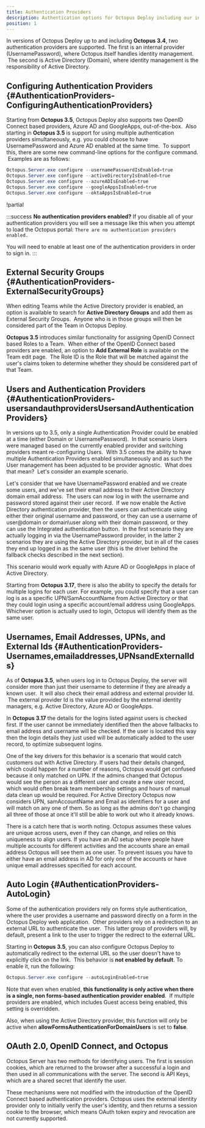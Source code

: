 ```yaml
---
title: Authentication Providers
description: Authentication options for Octopus Deploy including our internal provider, Active Directory, Azure AD, and GoogleApps.
position: 1
---
```


In versions of Octopus Deploy up to and including **Octopus 3.4**, two authentication providers are supported. The first is an internal provider (UsernamePassword), where Octopus itself handles identity management.  The second is Active Directory (Domain), where identity management is the responsibility of Active Directory.

## Configuring Authentication Providers {#AuthenticationProviders-ConfiguringAuthenticationProviders}

Starting from **Octopus 3.5**, Octopus Deploy also supports two OpenID Connect based providers, Azure AD and GoogleApps, out-of-the-box.  Also starting in **Octopus 3.5** is support for using multiple authentication providers simultaneously, e.g. you could choose to have UsernamePassword and Azure AD enabled at the same time.  To support this, there are some new command-line options for the configure command.  Examples are as follows:

```powershell
Octopus.Server.exe configure --usernamePasswordIsEnabled=true
Octopus.Server.exe configure --activeDirectoryIsEnabled=true
Octopus.Server.exe configure --azureADIsEnabled=true
Octopus.Server.exe configure --googleAppsIsEnabled=true
Octopus.Server.exe configure --oktaAppsIsEnabled=true
```

!partial <webauthenticationmode>

:::success
**No authentication providers enabled?**
If you disable all of your authentication providers you will see a message like this when you attempt to load the Octopus portal: `There are no authentication providers enabled.`

You will need to enable at least one of the authentication providers in order to sign in.
:::

## External Security Groups {#AuthenticationProviders-ExternalSecurityGroups}

When editing Teams while the Active Directory provider is enabled, an option is available to search for **Active Directory Groups** and add them as External Security Groups.  Anyone who is in those groups will then be considered part of the Team in Octopus Deploy.

**Octopus 3.5** introduces similar functionality for assigning OpenID Connect based Roles to a Team.  When either of the OpenID Connect based providers are enabled, an option to **Add External Role** is available on the Team edit page.  The Role ID is the Role that will be matched against the user's claims token to determine whether they should be considered part of that Team.

## Users and Authentication Providers {#AuthenticationProviders-usersandauthprovidersUsersandAuthenticationProviders}

In versions up to 3.5, only a single Authentication Provider could be enabled at a time (either Domain or UsernamePassword).  In that scenario Users were managed based on the currently enabled provider and switching providers meant re-configuring Users.  With 3.5 comes the ability to have multiple Authentication Providers enabled simultaneously and as such the User management has been adjusted to be provider agnostic.  What does that mean?  Let's consider an example scenario.

Let's consider that we have UsernamePassword enabled and we create some users, and we've set their email address to their Active Directory domain email address.  The users can now log in with the username and password stored against their user record.  If we now enable the Active Directory authentication provider, then the users can authenticate using either their original username and password, or they can use a username of user@domain or domain\user along with their domain password, or they can use the Integrated authentication button.  In the first scenario they are actually logging in via the UsernamePassword provider, in the latter 2 scenarios they are using the Active Directory provider, but in all of the cases they end up logged in as the same user (this is the driver behind the fallback checks described in the next section).

This scenario would work equally with Azure AD or GoogleApps in place of Active Directory.

Starting from **Octopus 3.17**, there is also the ability to specify the details for multiple logins for each user. For example, you could specify that a user can log is as a specific UPN/SamAccountName from Active Directory or that they could login using a specific account/email address using GoogleApps. Whichever option is actually used to login, Octopus will identify them as the same user.

## Usernames, Email Addresses, UPNs, and External Ids {#AuthenticationProviders-Usernames,emailaddresses,UPNsandExternalIds}

As of **Octopus 3.5**, when users log in to Octopus Deploy, the server will consider more than just their username to determine if they are already a known user.  It will also check their email address and external provider Id.  The external provider Id is the value provided by the external identity managers, e.g. Active Directory, Azure AD or GoogleApps.

In **Octopus 3.17** the details for the logins listed against users is checked first. If the user cannot be immediately identified then the above fallbacks to email address and username will be checked. If the user is located this way then the login details they just used will be automatically added to the user record, to optimize subsequent logins.

One of the key drivers for this behavior is a scenario that would catch customers out with Active Directory. If users had their details changed, which could happen for a number of reasons, Octopus would get confused because it only matched on UPN. If the admins changed that Octopus would see the person as a different user and create a new user record, which would often break team membership settings and hours of manual data clean up would be required. For Active Directory Octopus now considers UPN, samAccountName and Email as identifiers for a user and will match on any one of them. So as long as the admins don't go changing all three of those at once it'll still be able to work out who it already knows.

There is a catch here that is worth noting. Octopus assumes these values are unique across users, even if they can change, and relies on this uniqueness to align users. If you have an AD setup where people have multiple accounts for different activities and the accounts share an email address Octopus will see them as one user. To prevent issues you have to either have an email address in AD for only one of the accounts or have unique email addresses specified for each account.

## Auto Login {#AuthenticationProviders-AutoLogin}

Some of the authentication providers rely on forms style authentication, where the user provides a username and password directly on a form in the Octopus Deploy web application.  Other providers rely on a redirection to an external URL to authenticate the user.  This latter group of providers will, by default, present a link to the user to trigger the redirect to the external URL.

Starting in **Octopus 3.5**, you can also configure Octopus Deploy to automatically redirect to the external URL so the user doesn't have to explicitly click on the link.  This behavior is **not enabled by default**. To enable it, run the following:

```powershell
Octopus.Server.exe configure --autoLoginEnabled=true

```

Note that even when enabled, **this functionality is only active when there is a single, non forms-based authentication provider enabled**.  If multiple providers are enabled, which includes Guest access being enabled, this setting is overridden.

Also, when using the Active Directory provider, this function will only be active when **allowFormsAuthenticationForDomainUsers** is set to **false**.

## OAuth 2.0, OpenID Connect, and Octopus

Octopus Server has two methods for identifying users. The first is session cookies, which are returned to the browser after a successful a login and then used in all communications with the server.  The second is API Keys, which are a shared secret that identify the user.

These mechanisms were not modified with the introduction of the OpenID Connect based authentication providers. Octopus uses the external identity provider only to initially verify the user's identity, and then returns a session cookie to the browser, which means OAuth token expiry and revocation are not currently supported.
